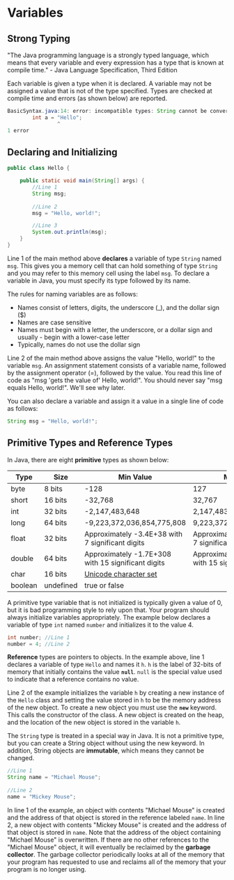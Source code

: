 Variables
=========

## Strong Typing

"The Java programming language is a strongly typed language, which means that every variable and every expression has a type that is known at compile time." - Java Language Specification, Third Edition


Each variable is given a type when it is declared.  A variable may not be assigned a value that is not of the type specified.  Types are checked at compile time and errors (as shown below) are reported.

```java
BasicSyntax.java:14: error: incompatible types: String cannot be converted to int
		int a = "Hello";
		        ^
1 error
```

## Declaring and Initializing

```java
public class Hello {

    public static void main(String[] args) {
        //Line 1               
        String msg;
        
        //Line 2
        msg = "Hello, world!";

        //Line 3
        System.out.println(msg);
    }
}
```

Line 1 of the main method above **declares** a variable of type ```String``` named ```msg```.  This gives you a memory cell that can hold something of type ```String``` and you may refer to this memory cell using the label ```msg```.  To declare a variable in Java, you must specify its type followed by its name.  

The rules for naming variables are as follows:

- Names consist of letters, digits, the underscore (_), and the dollar sign ($)
- Names are case sensitive
- Names must begin with a letter, the underscore, or a dollar sign and usually - begin with a lower-case letter
- Typically, names do not use the dollar sign

Line 2 of the main method above assigns the value "Hello, world!" to the variable ```msg```. An assignment statement consists of a variable name, followed by the assignment operator (=), followed by the value.  You read this line of code as "msg 'gets the value of' Hello, world!".  You should never say "msg equals Hello, world!".  We'll see why later.

You can also declare a variable and assign it a value in a single line of code as follows:

```java
String msg = "Hello, world!";
```
## Primitive Types and Reference Types

In Java, there are eight **primitive** types as shown below:

| Type | Size | Min Value | Max Value |
| ---- | -----| ----- | ----- |
| byte	 | 8 bits | -128 | 127 |
| short | 16 bits | -32,768 | 32,767 |
| int	| 32 bits | -2,147,483,648 | 2,147,483,647 |
| long	| 64 bits | -9,223,372,036,854,775,808 | 9,223,372,036,854,775,807 |
| float|	 32 bits | Approximately -3.4E+38 with 7 significant digits | Approximately 3.4E+38 with 7 significant digits |
| double| 64 bits | Approximately -1.7E+308 with 15 significant digits | Approximately 1.7E+308 with 15 significant digits |
| char	| 16 bits | [Unicode character set](http://unicode.org/charts/) | 
| boolean |	 undefined	| true or false| 

A primitive type variable that is not initialized is typically given a value of 0, but it is bad programming style to rely upon that.  Your program should always initialize variables appropriately.  The example below declares a variable of type ```int``` named ```number``` and initializes it to the value 4.

```java
int number; //Line 1
number = 4; //Line 2
```

**Reference** types are pointers to objects.  In the example above, line 1 declares a variable of type ```Hello``` and names it ```h```.  ```h``` is the label of 32-bits of memory that initially contains the value **```null```**.  ```null``` is the special value used to indicate that a reference contains no value.

Line 2 of the example initializes the variable ```h``` by creating a new instance of the ```Hello``` class and setting the value stored in ```h``` to be the memory address of the new object.  To create a new object you must use the **```new```** keyword.  This calls the constructor of the class.  A new object is created on the heap, and the location of the new object is stored in the variable ```h```.

The ```String``` type is treated in a special way in Java.  It is not a primitive type, but you can create a String object without using the new keyword.  In addition, String objects are **immutable**, which means they cannot be changed.  

```java
//Line 1
String name = "Michael Mouse";
        
//Line 2
name = "Mickey Mouse";
```

In line 1 of the example, an object with contents "Michael Mouse" is created and the address of that object is stored in the reference labeled ```name```.  In line 2, a new object with contents "Mickey Mouse" is created and the address of that object is stored in ```name```.  Note that the address of the object containing "Michael Mouse" is overwritten.  If there are no other references to the "Michael Mouse" object, it will eventually be reclaimed by the **garbage collector**.  The garbage collector periodically looks at all of the memory that your program has requested to use and reclaims all of the memory that your program is no longer using.